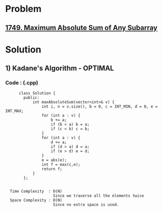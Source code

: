 # Problem

## [1749. Maximum Absolute Sum of Any Subarray](https://leetcode.com/problems/maximum-absolute-sum-of-any-subarray/)


# Solution 

## 1) Kadane's Algorithm - OPTIMAL

       
      
      
   ### Code : (.cpp)
    
          class Solution {
            public:
                int maxAbsoluteSum(vector<int>& v) {
                    int i, n = v.size(), b = 0, c = INT_MIN, d = 0, e = INT_MAX;
                    for (int a : v) {
                        b += a;
                        if (b < a) b = a;
                        if (c < b) c = b;
                    }
                    for (int a : v) {
                        d += a;
                        if (d > a) d = a;
                        if (e > d) e = d;
                    }
                    e = abs(e);
                    int f = max(c,e);
                    return f;
                }
            };

 
      Time Complexity  : O(N) 
                         Since we traverse all the elements twice
      Space Complexity : O(N)
                         Since no extra space is used.
